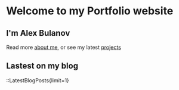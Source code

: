 # Welcome to my Portfolio website

## I'm Alex Bulanov

Read more [about me](/about), or see my latest [projects](/projects)

## Lastest on my blog

::LatestBlogPosts{limit=1}
